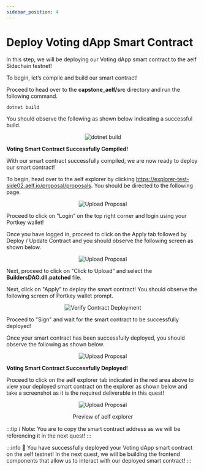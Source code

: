 ```yaml
---
sidebar_position: 4
---
```


# Deploy Voting dApp Smart Contract

In this step, we will be deploying our Voting dApp smart contract to the aelf Sidechain testnet!

To begin, let’s compile and build our smart contract!

Proceed to head over to the **capstone_aelf/src** directory and run the following command.

```
dotnet build
```

You should observe the following as shown below indicating a successful build.

<p align="center">
<img src="/img/cs-dotnet-build-contract.png" alt="dotnet build" width=""/>
</p>

**Voting Smart Contract Successfully Compiled!**

With our smart contract successfully compiled, we are now ready to deploy our smart contract!

To begin, head over to the aelf explorer by clicking https://explorer-test-side02.aelf.io/proposal/proposals. You should be directed to the following page.

<p align="center">
<img src="/img/explorer-default.png" alt="Upload Proposal" width=""/>
</p>

Proceed to click on "Login” on the top right corner and login using your Portkey wallet!

Once you have logged in, proceed to click on the Apply tab followed by Deploy / Update Contract and you should observe the following screen as shown below.

<p align="center">
<img src="/img/apply-proposal.png" alt="Upload Proposal" width=""/>
</p>

Next, proceed to click on "Click to Upload” and select the **BuildersDAO.dll.patched** file. 

Next, click on "Apply” to deploy the smart contract! You should observe the following screen of Portkey wallet prompt.

<p align="center">
<img src="/img/contract-verify-deploy.png" alt="Verify Contract Deployment" width=""/>
</p>

Proceed to "Sign" and wait for the smart contract to be successfully deployed!

Once your smart contract has been successfully deployed, you should observe the following as shown below.

<p align="center">
<img src="/img/contract-address.png" alt="Upload Proposal" width=""/>
</p>

**Voting Smart Contract Successfully Deployed!**

Proceed to click on the aelf explorer tab indicated in the red area above to view your deployed smart contract on the explorer as shown below and take a screenshot as it is the required deliverable in this quest!

<p align="center">
<img src="/img/contract-uploaded.png" alt="Upload Proposal" width=""/>
</p>
<p align="center">Preview of aelf explorer</p>

:::tip
ℹ️ Note: You are to copy the smart contract address as we will be referencing it in the next quest!
:::

:::info
🎉 You have successfully deployed your Voting dApp smart contract on the aelf testnet! In the next quest, we will be building the frontend components that allow us to interact with our deployed smart contract!
:::